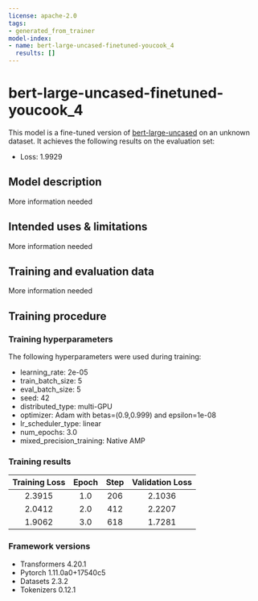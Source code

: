 ```yaml
---
license: apache-2.0
tags:
- generated_from_trainer
model-index:
- name: bert-large-uncased-finetuned-youcook_4
  results: []
---
```


<!-- This model card has been generated automatically according to the information the Trainer had access to. You
should probably proofread and complete it, then remove this comment. -->

# bert-large-uncased-finetuned-youcook_4

This model is a fine-tuned version of [bert-large-uncased](https://huggingface.co/bert-large-uncased) on an unknown dataset.
It achieves the following results on the evaluation set:
- Loss: 1.9929

## Model description

More information needed

## Intended uses & limitations

More information needed

## Training and evaluation data

More information needed

## Training procedure

### Training hyperparameters

The following hyperparameters were used during training:
- learning_rate: 2e-05
- train_batch_size: 5
- eval_batch_size: 5
- seed: 42
- distributed_type: multi-GPU
- optimizer: Adam with betas=(0.9,0.999) and epsilon=1e-08
- lr_scheduler_type: linear
- num_epochs: 3.0
- mixed_precision_training: Native AMP

### Training results

| Training Loss | Epoch | Step | Validation Loss |
|:-------------:|:-----:|:----:|:---------------:|
| 2.3915        | 1.0   | 206  | 2.1036          |
| 2.0412        | 2.0   | 412  | 2.2207          |
| 1.9062        | 3.0   | 618  | 1.7281          |


### Framework versions

- Transformers 4.20.1
- Pytorch 1.11.0a0+17540c5
- Datasets 2.3.2
- Tokenizers 0.12.1
